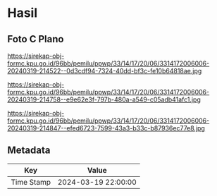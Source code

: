 # Hasil

## Foto C Plano

https://sirekap-obj-formc.kpu.go.id/96bb/pemilu/ppwp/33/14/17/20/06/3314172006006-20240319-214522--0d3cdf94-7324-40dd-bf3c-fe10b64818ae.jpg

https://sirekap-obj-formc.kpu.go.id/96bb/pemilu/ppwp/33/14/17/20/06/3314172006006-20240319-214758--e9e62e3f-797b-480a-a549-c05adb41afc1.jpg

https://sirekap-obj-formc.kpu.go.id/96bb/pemilu/ppwp/33/14/17/20/06/3314172006006-20240319-214847--efed6723-7599-43a3-b33c-b87936ec77e8.jpg


## Metadata

| Key        | Value               |
| ---------- | ------------------- |
| Time Stamp | 2024-03-19 22:00:00 |



